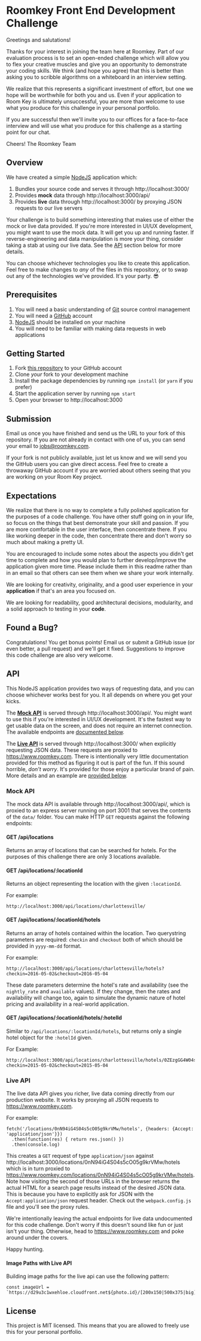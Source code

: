 Roomkey Front End Development Challenge
========================================

Greetings and salutations!

Thanks for your interest in joining the team here at Roomkey. Part of our
evaluation process is to set an open-ended challenge which will allow you to
flex your creative muscles and give you an opportunity to demonstrate your
coding skills. We think (and hope you agree) that this is better than asking
you to scribble algorithms on a whiteboard in an interview setting.

We realize that this represents a significant investment of effort, but one we
hope will be worthwhile for both you and us. Even if your application to Room
Key is ultimately unsuccessful, you are more than welcome to use what you
produce for this challenge in your personal portfolio.

If you are successful then we'll invite you to our offices for a face-to-face
interview and will use what you produce for this challenge as a starting
point for our chat.

Cheers!
The Roomkey Team

## Overview

We have created a simple [NodeJS](https://nodejs.org) application which:

1. Bundles your source code and serves it through http://localhost:3000/
2. Provides **mock** data through http://localhost:3000/api/
3. Provides **live** data through http://localhost:3000/ by proxying JSON requests
   to our live servers

Your challenge is to build something interesting that makes use of either the mock
or live data provided. If you're more interested in UI/UX development, you might
want to use the mock data. It will get you up and running faster. If
reverse-engineering and data manipulation is more your thing, consider taking a
stab at using our live data. See the [API](#api) section below for more details.

You can choose whichever technologies you like to create this application. Feel
free to make changes to _any_ of the files in this repository, or to swap out
any of the technologies we've provided. It's your party. 😎

## Prerequisites

1. You will need a basic understanding of [Git](https://git-scm.com/) source
   control management
2. You will need a [GitHub](https://github.com/) account
3. [NodeJS](http://nodejs.org/download/) should be installed on your machine
4. You will need to be familiar with making data requests in web applications

## Getting Started

1. Fork [this repository](https://github.com/roomkey/front-end-code-challenge)
   to your GitHub account
2. Clone *your* fork to your development machine
2. Install the package dependencies by running `npm install` (or `yarn` if you prefer)
3. Start the application server by running `npm start`
4. Open your browser to http://localhost:3000

## Submission

Email us once you have finished and send us the URL to your fork of this repository.
If you are not already in contact with one of us, you can send your email to
[jobs@roomkey.com](mailto:jobs@roomkey.com).

If your fork is not publicly available, just let us know and we will send you the
GitHub users you can give direct access. Feel free to create a throwaway GitHub
account if you are worried about others seeing that you are working on your Room
Key project.

## Expectations

We realize that there is no way to complete a fully polished application for the
purposes of a code challenge. You have other stuff going on in your life, so focus
on the things that best demonstrate your skill and passion. If you are more
comfortable in the user interface, then concentrate there. If you like working
deeper in the code, then concentrate there and don't worry so much about making
a pretty UI.

You are encouraged to include some notes about the aspects you didn't get time
to complete and how you would plan to further develop/improve the application
given more time. Please include them in this readme rather than in an email so
that others can see them when we share your work internally.

We are looking for creativity, originality, and a good user experience in your
**application** if that's an area you focused on.

We are looking for readability, good architectural decisions, modularity, and a
solid approach to testing in your **code**.

## Found a Bug?

Congratulations! You get bonus points! Email us or submit a GitHub issue
(or even better, a pull request) and we'll get it fixed. Suggestions to improve
this code challenge are also very welcome.

## API

This NodeJS application provides two ways of requesting data, and you can choose
whichever works best for you. It all depends on where you get your kicks.

The **[Mock API](#mock-api)** is served through http://localhost:3000/api/.
You might want to use this if you're interested in UI/UX development. It's the
fastest way to get usable data on the screen, and does not require an internet
connection. The available endpoints are [documented below](#mock-api).

The **[Live API](#live-api)** is served through http://localhost:3000/
when explicitly requesting JSON data. These requests are proxied to https://www.roomkey.com.
There is intentionally very little documentation provided for this method as
figuring it out is part of the fun. If this sound horrible, _don't worry_. It's
provided for those enjoy a particular brand of pain. More details and an example
are [provided below](#live-api).

### Mock API

The mock data API is available through http://localhost:3000/api/, which is
proxied to an express server running on port 3001 that serves the contents of
the `data/` folder. You can make HTTP `GET` requests against the following endpoints:

#### GET /api/locations
Returns an array of locations that can be searched for hotels. For the purposes
of this challenge there are only 3 locations available.

#### GET /api/locations/:locationId
Returns an object representing the location with the given `:locationId`.

For example:
```
http://localhost:3000/api/locations/charlottesville/
```

#### GET /api/locations/:locationId/hotels
Returns an array of hotels contained within the location. Two querystring
parameters are required: `checkin` and `checkout` both of which should be
provided in `yyyy-mm-dd` format.

For example:
```
http://localhost:3000/api/locations/charlottesville/hotels?checkin=2016-05-02&checkout=2016-05-04
```

These date parameters determine the hotel's rate and availability (see the
`nightly_rate` and `available` values). If they change, then the rates and
availability will change too, again to simulate the dynamic nature of hotel
pricing and availability in a real-world application.

#### GET /api/locations/:locationId/hotels/:hotelId

Similar to `/api/locations/:locationId/hotels`, but returns only a single hotel
object for the `:hotelId` given.

For Example:
```
http://localhost:3000/api/locations/charlottesville/hotels/0ZEzgGG4W04s8EP05g9krVMw?checkin=2015-05-02&checkout=2015-05-04
```

### Live API

The live data API gives you richer, live data coming directly from our
production website. It works by proxying all JSON requests to https://www.roomkey.com.

For example:

```
fetch('/locations/0nN94iG4S04s5cO05g9krVMw/hotels', {headers: {Accept: 'application/json'}})
  .then(function(res) { return res.json() })
  .then(console.log)
```

This creates a `GET` request of type `application/json` against
http://localhost:3000/locations/0nN94iG4S04s5cO05g9krVMw/hotels which is in turn
proxied to https://www.roomkey.com/locations/0nN94iG4S04s5cO05g9krVMw/hotels.
Note how visiting the second of those URLs in the browser returns the actual HTML
for a search page results instead of the desired JSON data. This is because you
have to explicitly ask for JSON with the `Accept:application/json` request header.
Check out the `webpack.config.js` file and you'll see the proxy rules.

We're intentionally leaving the actual endpoints for live data undocumented for
this code challenge. Don't worry if this doesn't sound like fun or just isn't
your thing. Otherwise, head to https://www.roomkey.com and poke around under
the covers.

Happy hunting.

#### Image Paths with Live API

Building image paths for the live api can use the following pattern:

```
const imageUrl = `https://d29u3c1wxehloe.cloudfront.net${photo.id}/[200x150|500x375|big].jpg`
```

## License

This project is MIT licensed. This means that you are allowed to freely use this for your personal portfolio.
